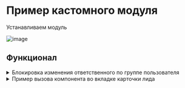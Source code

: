# Пример кастомного модуля

Устанавливаем модуль

![image](https://github.com/user-attachments/assets/703e4407-c514-40a7-bca6-114ea61447fc)

## Функционал

<details> 
  <summary>Блокировка изменения ответственного по группе пользователя</summary>

  Разрешенные группы (к кому не применяется блокировка) задаются в настройках модуля:
  
  ![image](https://github.com/user-attachments/assets/bec7723b-3989-4313-9624-ea2f56d75f56)
  
  
  Блокировка происходит как в интерфейсе пользователя
  
  ![image](https://github.com/user-attachments/assets/df0cd27c-1524-42e8-98de-d1fdf47e0092)
  
  
  Так и на стороне сервера. Тогда пользователю придет подобное уведомление:
  
  ![image](https://github.com/user-attachments/assets/df87871b-b9d3-4dfb-b582-9238f9caa13f)

</details>

<details>
  <summary>Пример вызова компонента во вкладке карточки лида</summary>
  При открытии карточки лида при наличии прав пользователя на чтение добавляется кастомный таб.

  ![image](https://github.com/user-attachments/assets/8de74c4f-933f-4464-9f91-726159dcde97)

  Содержимое таба выводит свой компонент вывода данных из hl-блока
  
</details>

